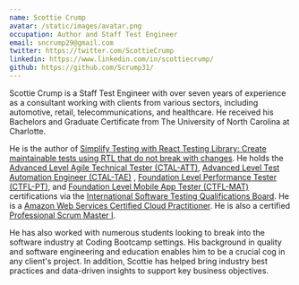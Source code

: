 ```yaml
---
name: Scottie Crump
avatar: /static/images/avatar.png
occupation: Author and Staff Test Engineer
email: sncrump29@gmail.com
twitter: https://twitter.com/ScottieCrump
linkedin: https://www.linkedin.com/in/scottiecrump/
github: https://github.com/Scrump31/
---
```


Scottie Crump is a Staff Test Engineer with over seven years of experience as a consultant working with clients from various sectors, including automotive, retail, telecommunications, and healthcare. He received his Bachelors and Graduate Certificate from The University of North Carolina at Charlotte.

He is the author of [Simplify Testing with React Testing Library: Create maintainable tests using RTL that do not break with changes](https://www.amazon.com/dp/1800564457/ref=cm_sw_em_r_mt_dp_FYYYJ07NCGKV6T1RTVYF). He holds the [Advanced Level Agile Technical Tester (CTAL-ATT)](https://atsqa.org/certified-testers/profile/13fa786117484e02a22bf5603c840003), [Advanced Level Test Automation Engineer (CTAL-TAE)](https://atsqa.org/certified-testers/profile/13fa786117484e02a22bf5603c840003) , [Foundation Level Performance Tester (CTFL-PT)](https://atsqa.org/certified-testers/profile/13fa786117484e02a22bf5603c840003), and [Foundation Level Mobile App Tester (CTFL-MAT)](https://atsqa.org/certified-testers/profile/13fa786117484e02a22bf5603c840003) certifications via the [International Software Testing Qualifications Board](https://www.istqb.org). He is a [Amazon Web Services Certified Cloud Practitioner](https://www.credly.com/badges/74473b93-3746-474c-8998-1d3290732c44/public_url). He is also a certified [Professional Scrum Master I](https://www.scrum.org/user/872947).

He has also worked with numerous students looking to break into the software industry at Coding Bootcamp settings. His background in quality and software engineering and education enables him to be a crucial cog in any client's project. In addition, Scottie has helped bring industry best practices and data-driven insights to support key business objectives.
